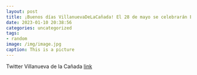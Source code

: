 ```yaml
---
layout: post
title: ¡Buenos días VillanuevaDeLaCañada! El 28 de mayo se celebrarán Elecciones Municipales. Os recordamos que en estos comicios pued...
date: 2023-01-10 20:38:56
categories: uncategorized
tags:
- random
image: /img/image.jpg
caption: This is a picture
---
```

Twitter Villanueva de la Cañada [link](https://twitter.com/AytoVDLCanada/status/1612732062481649664)
